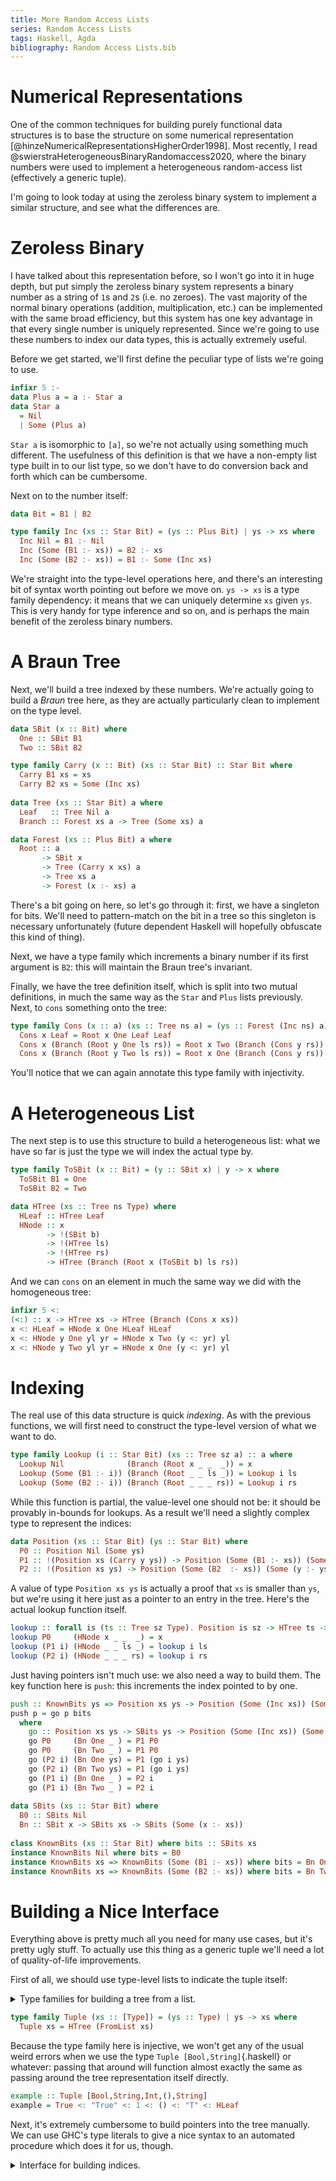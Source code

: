 ```yaml
---
title: More Random Access Lists
series: Random Access Lists
tags: Haskell, Agda
bibliography: Random Access Lists.bib
---
```


# Numerical Representations

One of the common techniques for building purely functional data structures is
to base the structure on some numerical representation
[@hinzeNumericalRepresentationsHigherOrder1998].
Most recently, I read @swierstraHeterogeneousBinaryRandomaccess2020, where the
binary numbers were used to implement a heterogeneous random-access list
(effectively a generic tuple).

I'm going to look today at using the zeroless binary system to implement a
similar structure, and see what the differences are.

# Zeroless Binary

I have talked about this representation before, so I won't go into it in huge
depth, but put simply the zeroless binary system represents a binary number as a
string of `1`s and `2`s (i.e. no zeroes).
The vast majority of the normal binary operations (addition, multiplication,
etc.) can be implemented with the same broad efficiency, but this system has one
key advantage in that every single number is uniquely represented.
Since we're going to use these numbers to index our data types, this is actually
extremely useful.

Before we get started, we'll first define the peculiar type of lists we're going
to use.

```haskell
infixr 5 :-
data Plus a = a :- Star a
data Star a
  = Nil
  | Some (Plus a)
```

`Star a` is isomorphic to `[a]`, so we're not actually using something much
different.
The usefulness of this definition is that we have a non-empty list type built
in to our list type, so we don't have to do conversion back and forth which can
be cumbersome.

Next on to the number itself:

```haskell
data Bit = B1 | B2

type family Inc (xs :: Star Bit) = (ys :: Plus Bit) | ys -> xs where
  Inc Nil = B1 :- Nil
  Inc (Some (B1 :- xs)) = B2 :- xs
  Inc (Some (B2 :- xs)) = B1 :- Some (Inc xs)
```

We're straight into the type-level operations here, and there's an interesting
bit of syntax worth pointing out before we move on.
`ys -> xs` is a type family dependency: it means that we can uniquely determine
`xs` given `ys`.
This is very handy for type inference and so on, and is perhaps the main benefit
of the zeroless binary numbers.

# A Braun Tree

Next, we'll build a tree indexed by these numbers.
We're actually going to build a *Braun* tree here, as they are actually
particularly clean to implement on the type level.

```haskell
data SBit (x :: Bit) where
  One :: SBit B1
  Two :: SBit B2

type family Carry (x :: Bit) (xs :: Star Bit) :: Star Bit where
  Carry B1 xs = xs
  Carry B2 xs = Some (Inc xs)
  
data Tree (xs :: Star Bit) a where
  Leaf   :: Tree Nil a
  Branch :: Forest xs a -> Tree (Some xs) a

data Forest (xs :: Plus Bit) a where
  Root :: a
       -> SBit x 
       -> Tree (Carry x xs) a 
       -> Tree xs a 
       -> Forest (x :- xs) a
```

There's a bit going on here, so let's go through it: first, we have a singleton
for bits.
We'll need to pattern-match on the bit in a tree so this singleton is necessary
unfortunately (future dependent Haskell will hopefully obfuscate this kind of thing).

Next, we have a type family which increments a binary number if its first
argument is `B2`: this will maintain the Braun tree's invariant.

Finally, we have the tree definition itself, which is split into two mutual
definitions, in much the same way as the `Star` and `Plus` lists previously.
Next, to `cons` something onto the tree:

```haskell
type family Cons (x :: a) (xs :: Tree ns a) = (ys :: Forest (Inc ns) a) | ys -> x xs where
  Cons x Leaf = Root x One Leaf Leaf
  Cons x (Branch (Root y One ls rs)) = Root x Two (Branch (Cons y rs)) ls
  Cons x (Branch (Root y Two ls rs)) = Root x One (Branch (Cons y rs)) ls
```

You'll notice that we can again annotate this type family with injectivity.

# A Heterogeneous List

The next step is to use this structure to build a heterogeneous list: what we
have so far is just the type we will index the actual type by.

```haskell
type family ToSBit (x :: Bit) = (y :: SBit x) | y -> x where
  ToSBit B1 = One
  ToSBit B2 = Two

data HTree (xs :: Tree ns Type) where
  HLeaf :: HTree Leaf
  HNode :: x 
        -> !(SBit b) 
        -> !(HTree ls)
        -> !(HTree rs)
        -> HTree (Branch (Root x (ToSBit b) ls rs))
```

And we can `cons` on an element in much the same way we did with the homogeneous
tree:

```haskell
infixr 5 <:
(<:) :: x -> HTree xs -> HTree (Branch (Cons x xs))
x <: HLeaf = HNode x One HLeaf HLeaf
x <: HNode y One yl yr = HNode x Two (y <: yr) yl
x <: HNode y Two yl yr = HNode x One (y <: yr) yl
```

# Indexing

The real use of this data structure is quick *indexing*.
As with the previous functions, we will first need to construct the type-level
version of what we want to do.

```haskell
type family Lookup (i :: Star Bit) (xs :: Tree sz a) :: a where
  Lookup Nil              (Branch (Root x _ _  _)) = x
  Lookup (Some (B1 :- i)) (Branch (Root _ _ ls _)) = Lookup i ls
  Lookup (Some (B2 :- i)) (Branch (Root _ _ _ rs)) = Lookup i rs
```

While this function is partial, the value-level one should not be: it should be
provably in-bounds for lookups.
As a result we'll need a slightly complex type to represent the indices:

```haskell
data Position (xs :: Star Bit) (ys :: Star Bit) where
  P0 :: Position Nil (Some ys)
  P1 :: !(Position xs (Carry y ys)) -> Position (Some (B1 :- xs)) (Some (y :- ys))
  P2 :: !(Position xs ys) -> Position (Some (B2  :- xs)) (Some (y :- ys))
```

A value of type `Position xs ys` is actually a proof that `xs` is smaller than
`ys`, but we're using it here just as a pointer to an entry in the tree.
Here's the actual lookup function itself.

```haskell
lookup :: forall is (ts :: Tree sz Type). Position is sz -> HTree ts -> Lookup is ts
lookup P0     (HNode x _ _  _) = x
lookup (P1 i) (HNode _ _ ls _) = lookup i ls
lookup (P2 i) (HNode _ _ _ rs) = lookup i rs
```

Just having pointers isn't much use: we also need a way to build them.
The key function here is `push`: this increments the index pointed to by one.

```haskell
push :: KnownBits ys => Position xs ys -> Position (Some (Inc xs)) (Some (Inc ys))
push p = go p bits
  where
    go :: Position xs ys -> SBits ys -> Position (Some (Inc xs)) (Some (Inc ys))
    go P0     (Bn One _ ) = P1 P0
    go P0     (Bn Two _ ) = P1 P0
    go (P2 i) (Bn One ys) = P1 (go i ys)
    go (P2 i) (Bn Two ys) = P1 (go i ys)
    go (P1 i) (Bn One _ ) = P2 i
    go (P1 i) (Bn Two _ ) = P2 i
    
data SBits (xs :: Star Bit) where
  B0 :: SBits Nil
  Bn :: SBit x -> SBits xs -> SBits (Some (x :- xs))
  
class KnownBits (xs :: Star Bit) where bits :: SBits xs
instance KnownBits Nil where bits = B0
instance KnownBits xs => KnownBits (Some (B1 :- xs)) where bits = Bn One bits
instance KnownBits xs => KnownBits (Some (B2 :- xs)) where bits = Bn Two bits
```

# Building a Nice Interface

Everything above is pretty much all you need for many use cases, but it's pretty
ugly stuff.
To actually use this thing as a generic tuple we'll need a lot of
quality-of-life improvements.

First of all, we should use type-level lists to indicate the tuple itself:

<details>
<summary>
Type families for building a tree from a list.
</summary>

```haskell
type family Length (xs :: [a]) :: Star Bit where
  Length '[] = Nil
  Length (_ : xs) = Some (Inc (Length xs))
  
type family FromList (xs :: [a]) = (ys :: Tree (Length xs) a) | ys -> xs where
  FromList '[] = Leaf
  FromList (x : xs) = Branch (Cons x (FromList xs))
```
</details>

```haskell
type family Tuple (xs :: [Type]) = (ys :: Type) | ys -> xs where
  Tuple xs = HTree (FromList xs)
```

Because the type family here is injective, we won't get any of the usual weird
errors when we use the type `Tuple [Bool,String]`{.haskell} or whatever: passing
that around will function almost exactly the same as passing around the tree
representation itself directly.

```haskell
example :: Tuple [Bool,String,Int,(),String]
example = True <: "True" <: 1 <: () <: "T" <: HLeaf
```

Next, it's extremely cumbersome to build pointers into the tree manually.
We can use GHC's type literals to give a nice syntax to an automated procedure
which does it for us, though.

<details>
<summary>
Interface for building indices.
</summary>
```haskell
data Peano = Z | S Peano

type family FromPeano (n :: Peano) = (m :: Star Bit) | m -> n where
  FromPeano Z     = Nil
  FromPeano (S n) = Some (Inc (FromPeano n))
  
class Index (n :: Peano) (xs :: Star Bit) where
  index :: Position (FromPeano n) xs
  
instance Index Z (Some xs) where index = P0
instance (Index n xs, ys ~ Inc xs, KnownBits xs) => Index (S n) (Some ys) where index = push index
instance TypeError (Text "Index out of range") => Index n Nil where index = error "unreachable"
  
type family FromLit (n :: Nat) :: Peano where
  FromLit 0 = Z
  FromLit n = S (FromLit (n - 1))
  
pos :: forall n xs. Index (FromLit n) xs => Position (FromPeano (FromLit n)) xs
pos = index
```
</details>

```haskell
>>> lookup (pos @4) example
"T"
```

You even get a type error for out-of-range indices:

```haskell
>>> lookup (pos @7) example
```
```
    • Index out of range
    • In the first argument of ‘lookup’, namely ‘(pos @7)’
      In the expression: lookup (pos @7) example
      In an equation for ‘it’: it = lookup (pos @7) example
```

Finally, we can fold over the tree itself (using the Braun tree folding
algorithm from a previous post) if every element in the tree conforms to some
class.
Using this we can generate a nice string representation of the tree.

<details>
<summary>
Implementation of folding over tree and `Show` instance.
</summary>
```haskell
type family All (c :: a -> Constraint) (xs :: Tree ns a) :: Constraint where
  All c Leaf = ()
  All c (Branch (Root x _ ls rs)) = (c x, All c ls, All c rs)
  
newtype Q2 a
  = Q2
  { unQ2 :: (Q2 a -> Q2 a) -> (Q2 a -> Q2 a) -> a
  }

foldrTree :: forall c xs b. All c xs => (forall x. c x => x -> b -> b) -> b -> HTree xs -> b
foldrTree g' n' t = unQ2 (f @c g' n' t b) id id
  where
    f :: forall c' ys b'. All c' ys => (forall x. c' x => x -> b' -> b') -> b' -> HTree ys -> Q2 b' -> Q2 b'
    f g n (HNode x _ l r) xs = Q2 (\ls rs -> g x (unQ2 xs (ls . f @c' g n l) (rs . f @c' g n r)))
    f _ n HLeaf           _  = Q2 (\_  _  -> n)

    b = Q2 (\ls rs -> unQ2 (ls (rs b)) id id)

instance All Show xs => Show (HTree xs) where
  showsPrec _ tr = showChar '(' . go (foldrTree @Show (\x xs -> shows x : xs) [] tr)
    where
      go :: [ShowS] -> ShowS
      go []     = showChar ')'
      go (x:xs) = x . foldr (\y ys -> showChar ',' . y . ys)  (showChar ')') xs
```
</details>

```haskell
>>> example
(True,"True",1,(),"T")
```
